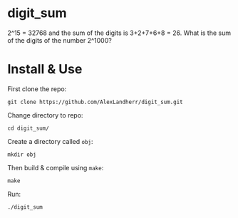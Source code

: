 # digit_sum
2^15 = 32768 and the sum of the digits is 3+2+7+6+8 = 26. What is the sum of the digits of the number 2^1000?

# Install & Use
First clone the repo:
```
git clone https://github.com/AlexLandherr/digit_sum.git
```
Change directory to repo:
```
cd digit_sum/
```
Create a directory called `obj`:
```
mkdir obj
```
Then build & compile using `make`:
```
make
```

Run:
```
./digit_sum
```
